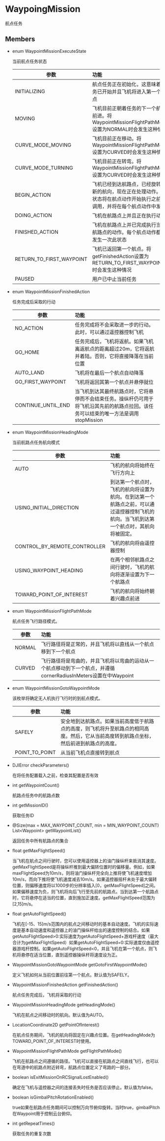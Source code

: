 # WaypoingMission
航点任务

## Members

- enum WaypointMissionExecuteState

    当前航点任务状态

    |参数|功能|
    |-|:-|
    |INITIALIZING|航点任务正在初始化，这意味着任务已开始并且飞机将进入第一个航点|
    |MOVING|飞机目前正朝着任务的下一个航点前进。将WaypointMissionFlightPathMode设置为NORMAL时会发生这种情况|
    |CURVE_MODE_MOVING|飞机目前正在移动。将WaypointMissionFlightPathMode设置为CURVED时会发生这种情况|
    |CURVE_MODE_TURNING|飞机目前正在转弯。将WaypointMissionFlightPathMode设置为CURVED时会发生这种情况|
    |BEGIN_ACTION|飞机已经到达航路点，已经旋转到新的航向，现在正在处理动作。该状态将在航点动作开始执行之前被调用，并将在每个航点动作中发生|
    |DOING_ACTION|飞机在航路点上并且正在执行动作|
    |FINISHED_ACTION|飞机在航路点上并已完成执行当前航路点的动作。每个航点动作都会发生一次此状态|
    |RETURN_TO_FIRST_WAYPOINT|飞机已返回第一个航点。将getFinishedAction设置为RETURN_TO_FIRST_WAYPOINT时会发生这种情况|
    |PAUSED|用户已中止当前任务|

- enum WaypointMissionFinishedAction

    任务完成后采取的行动

    |参数|功能|
    |-|:-|
    |NO_ACTION|任务完成将不会采取进一步的行动。此时，可以通过遥控器控制飞机|
    |GO_HOME|任务完成后，飞机将返航。如果飞机离返航点的距离超过20m，它将返航并着陆。否则，它将直接降落在当前位置|
    |AUTO_LAND|飞机将在最后一个航点自动降落|
    |GO_FIRST_WAYPOINT|飞机将返回其第一个航点并悬停就位|
    |CONTINUE_UNTIL_END|当飞机到达其最终航路点时，它将悬停而不会结束任务。操纵杆仍可用于将飞机沿其先前的航路点拉回。该任务可以结束的唯一方法是调用stopMission|

- enum WaypointMissionHeadingMode

    当前航路点任务航向模式

    |参数|功能|
    |-|:-|
    |AUTO|飞机的航向将始终在飞行方向上|
    |USING_INITIAL_DIRECTION|到达第一个航点时，飞机的航向将设置为航向。在到达第一个航路点之前，可以通过遥控器控制飞机的航向。当飞机到达第一个航点时，其航向将被固定。|
    |CONTROL_BY_REMOTE_CONTROLLER|飞机的航向将由遥控器控制|
    |USING_WAYPOINT_HEADING|在两个相邻航路点之间行驶时，飞机的航向将逐渐设置为下一个航路点|
    |TOWARD_POINT_OF_INTEREST|飞机的航向将始终朝着兴趣点前进|

-  enum WaypointMissionFlightPathMode

    航点任务飞行路径模式。

    |参数|功能|
    |-|:-|
    |NORMAL|飞行路径将是正常的，并且飞机将以直线从一个航点移到下一个航点|
    |CURVED|飞行路径将是弯曲的，并且飞机将以弯曲的运动从一个航点移动到下一个航点，并遵循cornerRadiusInMeters设置在中Waypoint|

- enum WaypointMissionGotoWaypointMode

    该枚举将确定无人机执行飞行时的到航点模式。

    |参数|功能|
    |-|:-|
    |SAFELY|安全地到达航路点。如果当前高度低于航路点的高度，则飞机将升至航路点的相同高度。然后，它从当前高度转到航路点坐标，然后前进到航路点的高度。|
    |POINT_TO_POINT	|从当前飞机点直接转到航点|

- DJIError checkParameters()

    在将任务配置载入之前，检查其配置是否有效

- int getWaypointCount()

    航路点任务中的航路点数

- int getMissionID()

    获取任务ID

- @Size(max = MAX_WAYPOINT_COUNT, min = MIN_WAYPOINT_COUNT)
 List\<Waypoint> getWaypointList()

    返回任务中所有航路点的集合

- float getMaxFlightSpeed()

    当飞机在航点之间行驶时，您可以使用遥控器上的油门操纵杆来抵消其速度。getMaxFlightSpeed是将操纵杆推到最大偏转位置时的偏移量。例如，如果maxFlightSpeed为10m/s，则将油门操纵杆完全向上推将使飞机速度增加10m/s，而向下推将使飞机速度减去10m/s。如果遥控器摇杆未处于最大偏转位置，则偏移速度将以1000步的分辨率插入\[0，getMaxFlightSpeed]之间。如果偏移速度为负，则飞机将向后飞行至先前的航路点。当到达第一个航路点时，它将悬停在适当的位置，直到施加正速度。getMaxFlightSpeed范围为\[2,15]m/s。

- float getAutoFlightSpeed()

    飞机在\[-15、15]m/s范围内的航点之间移动时的基本自动速度。飞机的实际速度是基本自动速度和遥控器上的油门操纵杆给出的速度控制的结合。如果getAutoFlightSpeed>0:实际速度为getAutoFlightSpeed+游戏杆速度（最大合计为getMaxFlightSpeed）如果getAutoFlightSpeed=0:实际速度仅由遥控器游戏杆控制。如果getAutoFlightSpeed<0，并且飞机在第一个航点，则飞机将悬停在适当位置，直到遥控器操纵杆将速度设为正。

- WaypointMissionGotoWaypointMode getGotoFirstWaypointMode()

    定义飞机如何从当前位置前往第一个航点。默认值为SAFELY。

- WaypointMissionFinishedAction getFinishedAction()

    航点任务完成后，飞机将采取的行动

- WaypointMissionHeadingMode getHeadingMode()

    飞机在航点之间移动时的航向。默认值为AUTO。

- LocationCoordinate2D getPointOfInterest()

    在航点任务期间，飞机的航向将固定在兴趣点位置。在getHeadingMode为TOWARD_POINT_OF_INTEREST时使用。

- WaypointMissionFlightPathMode getFlightPathMode()

    飞机在航路点之间遵循的路径。飞机可以直接在航路点之间直线飞行，也可以在弯道中的航路点附近转弯，航路点位置定义了弯路的一部分。

- boolean isExitMissionOnRCSignalLostEnabled()

    确定在飞机与遥控器之间的连接丢失时任务是否应该停止。默认值为false。

- boolean isGimbalPitchRotationEnabled()

    true如果在航路点任务期间可以控制万向节俯仰旋转。当时true，gimbalPitch在Waypoint用于控制云台俯仰。

- int getRepeatTimes()

    获取任务的重复次数
